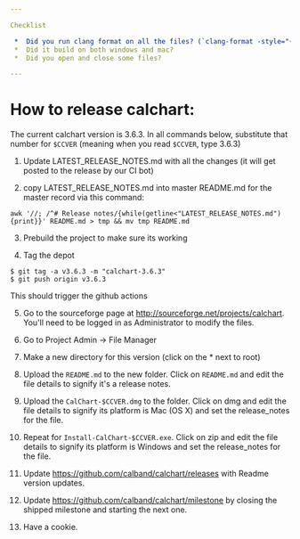 ```yaml
---

Checklist

 *  Did you run clang format on all the files? (`clang-format -style="{BasedOnStyle: webkit}" -i src/*`)
 *  Did it build on both windows and mac?
 *  Did you open and close some files?

---
```


# How to release calchart:

The current calchart version is 3.6.3.  In all commands below, substitute that number for `$CCVER` (meaning when you read `$CCVER`, type 3.6.3)

 1. Update LATEST_RELEASE_NOTES.md with all the changes (it will get posted to the release by our CI bot)

 2. copy LATEST_RELEASE_NOTES.md into master README.md for the master record via this command:

```
awk '//; /^# Release notes/{while(getline<"LATEST_RELEASE_NOTES.md"){print}}' README.md > tmp && mv tmp README.md
```

 3. Prebuild the project to make sure its working

 4. Tag the depot

```
$ git tag -a v3.6.3 -m "calchart-3.6.3"
$ git push origin v3.6.3
```

This should trigger the github actions

 5. Go to the sourceforge page at http://sourceforge.net/projects/calchart.  You'll need to be logged in as Administrator to modify the files.

 6. Go to Project Admin -> File Manager

 7. Make a new directory for this version (click on the * next to root)

 8. Upload the `README.md` to the new folder.  Click on `README.md` and edit the file details to signify it's a release notes.

 9. Upload the `CalChart-$CCVER.dmg` to the folder.  Click on dmg and edit the file details to signify its platform is Mac (OS X) and set the release_notes for the file.

 10. Repeat for `Install-CalChart-$CCVER.exe`.  Click on zip and edit the file details to signify its platform is Windows and set the release_notes for the file.

 11. Update https://github.com/calband/calchart/releases with Readme version updates.

 12. Update https://github.com/calband/calchart/milestone by closing the shipped milestone and starting the next one.

 13. Have a cookie.

